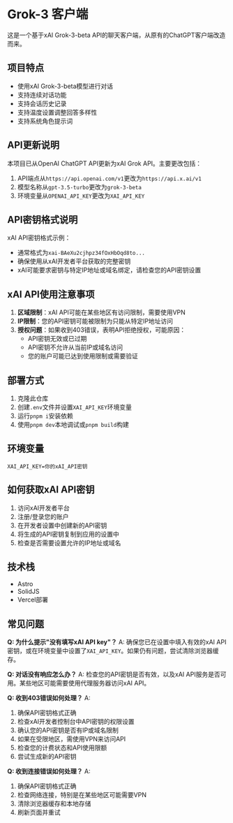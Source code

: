 # Grok-3 客户端 

这是一个基于xAI Grok-3-beta API的聊天客户端，从原有的ChatGPT客户端改造而来。

## 项目特点

- 使用xAI Grok-3-beta模型进行对话
- 支持连续对话功能
- 支持会话历史记录
- 支持温度设置调整回答多样性
- 支持系统角色提示词

## API更新说明

本项目已从OpenAI ChatGPT API更新为xAI Grok API。主要更改包括：

1. API端点从`https://api.openai.com/v1`更改为`https://api.x.ai/v1`
2. 模型名称从`gpt-3.5-turbo`更改为`grok-3-beta`
3. 环境变量从`OPENAI_API_KEY`更改为`XAI_API_KEY`

## API密钥格式说明

xAI API密钥格式示例：
- 通常格式为`xai-BAeXu2cjhpz34fOxHbOqd8to...`
- 确保使用从xAI开发者平台获取的完整密钥
- xAI可能要求密钥与特定IP地址或域名绑定，请检查您的API密钥设置

## xAI API使用注意事项

1. **区域限制**：xAI API可能在某些地区有访问限制，需要使用VPN
2. **IP限制**：您的API密钥可能被限制为只能从特定IP地址访问
3. **授权问题**：如果收到403错误，表明API拒绝授权，可能原因：
   - API密钥无效或已过期
   - API密钥不允许从当前IP或域名访问
   - 您的账户可能已达到使用限制或需要验证

## 部署方式

1. 克隆此仓库
2. 创建`.env`文件并设置`XAI_API_KEY`环境变量
3. 运行`pnpm i`安装依赖
4. 使用`pnpm dev`本地调试或`pnpm build`构建

## 环境变量

```
XAI_API_KEY=你的xAI_API密钥
```

## 如何获取xAI API密钥

1. 访问xAI开发者平台
2. 注册/登录您的账户
3. 在开发者设置中创建新的API密钥
4. 将生成的API密钥复制到应用的设置中
5. 检查是否需要设置允许的IP地址或域名

## 技术栈

- Astro
- SolidJS
- Vercel部署 

## 常见问题

**Q: 为什么提示"没有填写xAI API key"？**
A: 确保您已在设置中填入有效的xAI API密钥，或在环境变量中设置了`XAI_API_KEY`。如果仍有问题，尝试清除浏览器缓存。

**Q: 对话没有响应怎么办？**
A: 检查您的API密钥是否有效，以及xAI API服务是否可用。某些地区可能需要使用代理服务器访问xAI API。

**Q: 收到403错误如何处理？**
A: 
1. 确保API密钥格式正确
2. 检查xAI开发者控制台中API密钥的权限设置
3. 确认您的API密钥是否有IP或域名限制
4. 如果在受限地区，需使用VPN来访问API
5. 检查您的计费状态和API使用限额
6. 尝试生成新的API密钥

**Q: 收到连接错误如何处理？**
A: 
1. 确保API密钥格式正确
2. 检查网络连接，特别是在某些地区可能需要VPN
3. 清除浏览器缓存和本地存储
4. 刷新页面并重试 